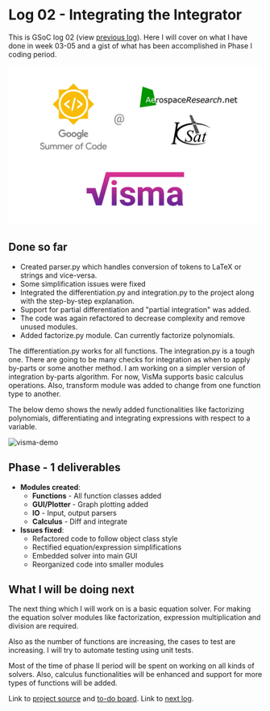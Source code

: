 # Log 02 - Integrating the Integrator

This is GSoC log 02 (view [previous log](log-01)). Here I will cover on what I have done in week 03-05 and a gist of what has been accomplished in Phase I coding period.

![visma-banner](assets/banner.jpg)

## Done so far

- Created parser.py which handles conversion of tokens to LaTeX or strings and vice-versa.
- Some simplification issues were fixed
- Integrated the differentiation.py and integration.py to the project along with the step-by-step explanation.
- Support for partial differentiation and "partial integration" was added.
- The code was again refactored to decrease complexity and remove unused modules.
- Added factorize.py module. Can currently factorize polynomials.

The differentiation.py works for all functions. The integration.py is a tough one. There are going to be many checks for integration as when to apply by-parts or some another method. I am working on a simpler version of integration by-parts algorithm. For now, VisMa supports basic calculus operations. Also, transform module was added to change from one function type to another.

The below demo shows the newly added functionalities like factorizing polynomials, differentiating and integrating expressions with respect to a variable.

![visma-demo](demos/log-02.gif)

## Phase - 1 deliverables

- **Modules created**:
  - **Functions** - All function classes added
  - **GUI/Plotter** - Graph plotting added
  - **IO** - Input, output parsers
  - **Calculus** - Diff and integrate
- **Issues fixed**:
  - Refactored code to follow object class style
  - Rectified equation/expression simplifications
  - Embedded solver into main GUI
  - Reorganized code into smaller modules

## What I will be doing next

The next thing which I will work on is a basic equation solver. For making the equation solver modules like factorization, expression multiplication and division are required.

Also as the number of functions are increasing, the cases to test are increasing. I will try to automate testing using unit tests.

Most of the time of phase II period will be spent on working on all kinds of solvers. Also, calculus functionalities will be enhanced and support for more types of functions will be added.

Link to [project source](https://github.com/aerospaceresearch/visma "visma") and [to-do board](https://github.com/aerospaceresearch/visma/projects/1 "Project Progress"). Link to [next log](log-03).
